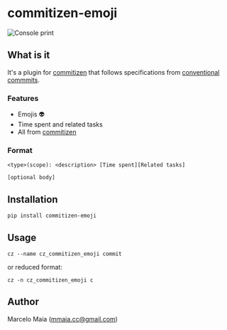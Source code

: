 # commitizen-emoji

![Console print](img/console.gif)

## What is it

It's a plugin for [commitizen](https://github.com/commitizen-tools/commitizen) that follows specifications from [conventional commmits](https://www.conventionalcommits.org/en/v1.0.0/).

### Features

- Emojis 👽
- Time spent and related tasks
- All from [commitizen](https://github.com/commitizen-tools/commitizen)

### Format

```
<type>(scope): <description> [Time spent][Related tasks]

[optional body]

```

## Installation

`pip install commitizen-emoji`

## Usage

`cz --name cz_commitizen_emoji commit`

or reduced format:

`cz -n cz_commitizen_emoji c`

## Author

Marcelo Maia (mmaia.cc@gmail.com)
